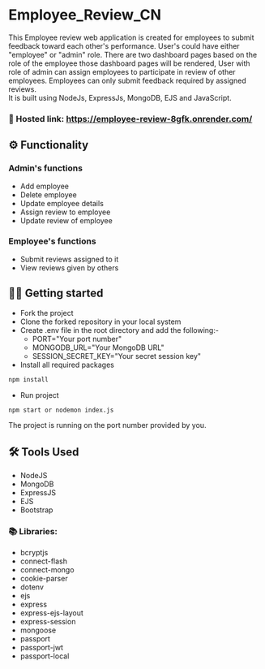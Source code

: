 # Employee_Review_CN

This Employee review web application is created for employees to submit feedback toward each other's performance. User's could have either "employee" or "admin" role. There are two dashboard pages based on the role of the employee those dashboard pages will be rendered, User with role of admin can assign employees to participate in review of other employees. Employees can only submit feedback required by assigned reviews. \
It is built using NodeJs, ExpressJs, MongoDB, EJS and JavaScript.

### 🔗 Hosted link: https://employee-review-8gfk.onrender.com/

## ⚙️ Functionality

### Admin's functions

- Add employee
- Delete employee
- Update employee details
- Assign review to employee
- Update review of employee

### Employee's functions

- Submit reviews assigned to it
- View reviews given by others

## 🧑‍💻 Getting started

- Fork the project
- Clone the forked repository in your local system
- Create .env file in the root directory and add the following:-
  - PORT="Your port number"
  - MONGODB_URL="Your MongoDB URL"
  - SESSION_SECRET_KEY="Your secret session key"
- Install all required packages

```bash
npm install
```

- Run project

```bash
npm start or nodemon index.js
```

The project is running on the port number provided by you.

## 🛠️ Tools Used

- NodeJS
- MongoDB
- ExpressJS
- EJS
- Bootstrap

### 📚 Libraries:

- bcryptjs
- connect-flash
- connect-mongo
- cookie-parser
- dotenv
- ejs
- express
- express-ejs-layout
- express-session
- mongoose
- passport
- passport-jwt
- passport-local

